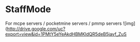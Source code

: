 # StaffMode
For mcpe servers / pocketmine servers / pmmp servers
![img](http://drive.google.com/uc?export=view&id=1PMtY5eYeAkdHBMKldQR5deB5javf_ZuS

